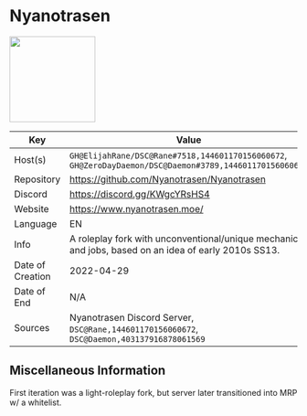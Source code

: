 # Nyanotrasen

<img src="logo.svg" width=150>

| Key  | Value |
| ------------- | ------------- |
| Host(s) | `GH@ElijahRane/DSC@Rane#7518,144601170156060672`, `GH@ZeroDayDaemon/DSC@Daemon#3789,144601170156060672` |
| Repository  | https://github.com/Nyanotrasen/Nyanotrasen |
| Discord  | https://discord.gg/KWgcYRsHS4 |
| Website | https://www.nyanotrasen.moe/ |
| Language | EN |
| Info | A roleplay fork with unconventional/unique mechanics and jobs, based on an idea of early 2010s SS13. |
| Date of Creation | 2022-04-29 |
| Date of End |  N/A |
| Sources | Nyanotrasen Discord Server, `DSC@Rane,144601170156060672`, `DSC@Daemon,403137916878061569` |

## Miscellaneous Information

First iteration was a light-roleplay fork, but server later transitioned into MRP w/ a whitelist.
